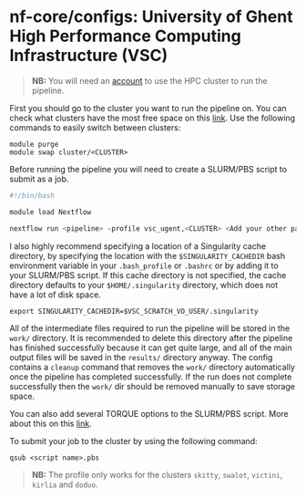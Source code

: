 # nf-core/configs: University of Ghent High Performance Computing Infrastructure (VSC)

> **NB:** You will need an [account](https://www.ugent.be/hpc/en/access/faq/access) to use the HPC cluster to run the pipeline.

First you should go to the cluster you want to run the pipeline on. You can check what clusters have the most free space on this [link](https://shieldon.ugent.be:8083/pbsmon-web-users/). Use the following commands to easily switch between clusters:

```shell
module purge
module swap cluster/<CLUSTER>
```

Before running the pipeline you will need to create a SLURM/PBS script to submit as a job.

```bash
#!/bin/bash

module load Nextflow

nextflow run <pipeline> -profile vsc_ugent,<CLUSTER> <Add your other parameters>
```

I also highly recommend specifying a location of a Singularity cache directory, by specifying the location with the `$SINGULARITY_CACHEDIR` bash environment variable in your `.bash_profile` or `.bashrc` or by adding it to your SLURM/PBS script. If this cache directory is not specified, the cache directory defaults to your `$HOME/.singularity` directory, which does not have a lot of disk space.

```shell
export SINGULARITY_CACHEDIR=$VSC_SCRATCH_VO_USER/.singularity
```

All of the intermediate files required to run the pipeline will be stored in the `work/` directory. It is recommended to delete this directory after the pipeline has finished successfully because it can get quite large, and all of the main output files will be saved in the `results/` directory anyway.
The config contains a `cleanup` command that removes the `work/` directory automatically once the pipeline has completed successfully. If the run does not complete successfully then the `work/` dir should be removed manually to save storage space.

You can also add several TORQUE options to the SLURM/PBS script. More about this on this [link](http://hpcugent.github.io/vsc_user_docs/pdf/intro-HPC-linux-gent.pdf#appendix.B).

To submit your job to the cluster by using the following command:

```shell
qsub <script name>.pbs
```

> **NB:** The profile only works for the clusters `skitty`, `swalot`, `victini`, `kirlia` and `doduo`.
